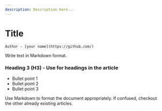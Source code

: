 ```yaml
---
description: Description here...
---
```


# Title

`Author - [your name](https://github.com/)`

Write text in Markdown format.

### Heading 3 (H3) - Use for headings in the article

* Bullet point 1
* Bullet point 2
* Bullet point 3

Use Markdown to format the document appropriately. If confused, checkout the other already existing articles.